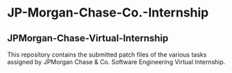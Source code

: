 # JP-Morgan-Chase-Co.-Internship

<h2>JPMorgan-Chase-Virtual-Internship </h2>
This repository contains the submitted patch files of the various tasks assigned by JPMorgan Chase & Co. Software Engineering Virtual Internship.
